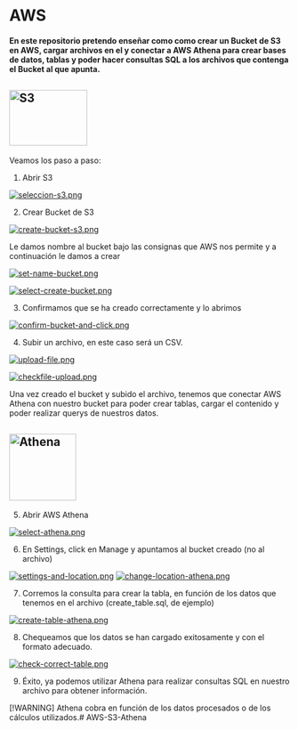 # AWS

#### En este repositorio pretendo enseñar como como crear un Bucket de S3 en AWS, cargar archivos en el y conectar a AWS Athena para crear bases de datos, tablas y poder hacer consultas SQL a los archivos que contenga el Bucket al que apunta.


## <img src="https://i.postimg.cc/j53mg647/s3-image.png" alt="S3" width="140" height="100" />



Veamos los paso a paso:

1) Abrir S3

[![seleccion-s3.png](https://i.postimg.cc/jSnQVHQb/seleccion-s3.png)](https://postimg.cc/DSFbLbMj)

2) Crear Bucket de S3

[![create-bucket-s3.png](https://i.postimg.cc/HWQP7CfM/create-bucket-s3.png)](https://postimg.cc/Wt17Qxpp)

Le damos nombre al bucket bajo las consignas que AWS nos permite y a continuación le damos a crear

[![set-name-bucket.png](https://i.postimg.cc/Fz9bLwLb/set-name-bucket.png)](https://postimg.cc/ph6nNGky)

[![select-create-bucket.png](https://i.postimg.cc/GmpMNT9P/select-create-bucket.png)](https://postimg.cc/svt9GXY1)

3) Confirmamos que se ha creado correctamente y lo abrimos

[![confirm-bucket-and-click.png](https://i.postimg.cc/52HBLB6r/confirm-bucket-and-click.png)](https://postimg.cc/5XVQMF55)


4) Subir un archivo, en este caso será un CSV.

[![upload-file.png](https://i.postimg.cc/yNj8N57C/upload-file.png)](https://postimg.cc/yJJHQLJL)


[![checkfile-upload.png](https://i.postimg.cc/XY88kfWc/checkfile-upload.png)](https://postimg.cc/QFF1XWHH)




Una vez creado el bucket y subido el archivo, tenemos que conectar AWS Athena con nuestro bucket para poder crear tablas, cargar el contenido y poder realizar querys de nuestros datos.



##  <img src="https://i.postimg.cc/2yJGv2F0/amazon-athena-image.png" alt="Athena" width="120" height="120" />

5) Abrir AWS Athena

[![select-athena.png](https://i.postimg.cc/wMZhGMr2/select-athena.png)](https://postimg.cc/5Q5YH4bQ)


6) En Settings, click en Manage y apuntamos al bucket creado (no al archivo)

[![settings-and-location.png](https://i.postimg.cc/zGnnxJFw/settings-and-location.png)](https://postimg.cc/87zJ5g3s)
[![change-location-athena.png](https://i.postimg.cc/qR7yB2VQ/change-location-athena.png)](https://postimg.cc/gwfnNX06)

7) Corremos la consulta para crear la tabla, en función de los datos que tenemos en el archivo (create_table.sql, de ejemplo)

[![create-table-athena.png](https://i.postimg.cc/bYWk8G6H/create-table-athena.png)](https://postimg.cc/QVgHJMZH)



8) Chequeamos que los datos se han cargado exitosamente y con el formato adecuado.

[![check-correct-table.png](https://i.postimg.cc/NfXCm2Lp/check-correct-table.png)](https://postimg.cc/Yhpxw96W)



9) Éxito, ya podemos utilizar Athena para realizar consultas SQL en nuestro archivo para obtener información.


[!WARNING]
Athena cobra en función de los datos procesados o de los cálculos utilizados.# AWS-S3-Athena
